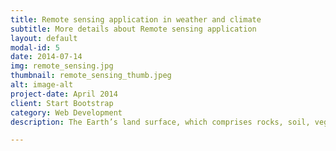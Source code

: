 ```yaml
---
title: Remote sensing application in weather and climate
subtitle: More details about Remote sensing application
layout: default
modal-id: 5
date: 2014-07-14
img: remote_sensing.jpg
thumbnail: remote_sensing_thumb.jpeg
alt: image-alt
project-date: April 2014
client: Start Bootstrap
category: Web Development
description: The Earth’s land surface, which comprises rocks, soil, vegetation, water (as surface water bodies and stored in soil and rocks), snow, ice, and urban fabrics interacts with the overlying atmosphere in a number of complex ways. It is the land surface where we live, grow our crops, and let our cattle graze.

---
```

